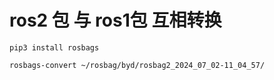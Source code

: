 # ros2 包 与 ros1包 互相转换
```
pip3 install rosbags

rosbags-convert ~/rosbag/byd/rosbag2_2024_07_02-11_04_57/
```
